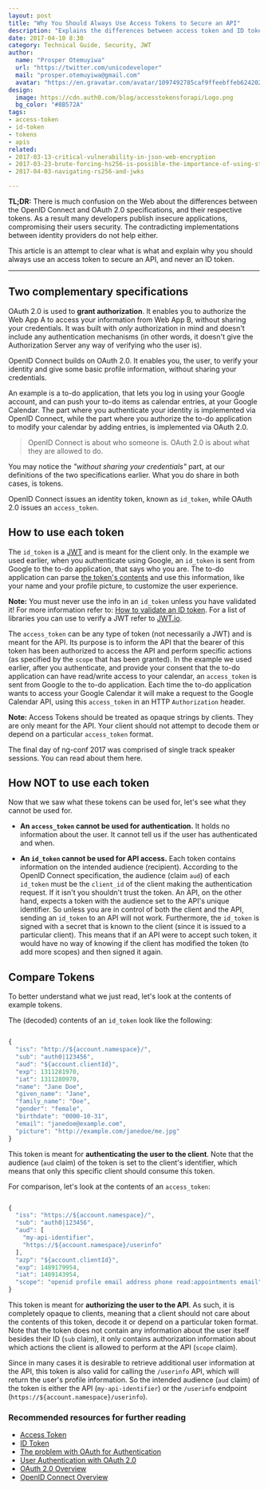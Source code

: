 ```yaml
---
layout: post
title: "Why You Should Always Use Access Tokens to Secure an API"
description: "Explains the differences between access token and ID token and why the later should never be used to secure an API."
date: 2017-04-10 8:30
category: Technical Guide, Security, JWT
author:
  name: "Prosper Otemuyiwa"
  url: "https://twitter.com/unicodeveloper"
  mail: "prosper.otemuyiwa@gmail.com"
  avatar: "https://en.gravatar.com/avatar/1097492785caf9ffeebffeb624202d8f?s=200"
design:
  image: https://cdn.auth0.com/blog/accesstokensforapi/Logo.png
  bg_color: "#8B572A"
tags:
- access-token
- id-token
- tokens
- apis
related:
- 2017-03-13-critical-vulnerability-in-json-web-encryption
- 2017-03-23-brute-forcing-hs256-is-possible-the-importance-of-using-strong-keys-to-sign-jwts
- 2017-04-03-navigating-rs256-and-jwks

---
```


**TL;DR:** There is much confusion on the Web about the differences between the OpenID Connect and OAuth 2.0 specifications, and their respective tokens. As a result many developers publish insecure applications, compromising their users security. The contradicting implementations between identity providers do not help either.

This article is an attempt to clear what is what and explain why you should always use an access token to secure an API, and never an ID token.

---

## Two complementary specifications

OAuth 2.0 is used to **grant authorization**. It enables you to authorize the Web App A to access your information from Web App B, without sharing your credentials. It was built with *only* authorization in mind and doesn't include any authentication mechanisms (in other words, it doesn't give the Authorization Server any way of verifying who the user is).

OpenID Connect builds on OAuth 2.0. It enables you, the user, to verify your identity and give some basic profile information, without sharing your credentials.

An example is a to-do application, that lets you log in using your Google account, and can push your to-do items as calendar entries, at your Google Calendar. The part where you authenticate your identity is implemented via OpenID Connect, while the part where you authorize the to-do application to modify your calendar by adding entries, is implemented via OAuth 2.0.

> OpenID Connect is about who someone is. OAuth 2.0 is about what they are allowed to do.

You may notice the *"without sharing your credentials"* part, at our definitions of the two specifications earlier. What you do share in both cases, is tokens.

OpenID Connect issues an identity token, known as `id_token`, while OAuth 2.0 issues an `access_token`.

## How to use each token

The `id_token` is a [JWT](https://auth0.com/docs/jwt) and is meant for the client only. In the example we used earlier, when you authenticate using Google, an `id_token` is sent from Google to the to-do application, that says who you are. The to-do application can parse [the token's contents](https://openid.net/specs/openid-connect-core-1_0.html#StandardClaims) and use this information, like your name and your profile picture, to customize the user experience.

**Note:** You must never use the info in an `id_token` unless you have validated it! For more information refer to: [How to validate an ID token](https://auth0.com/docs/tokens/id-token#how-to-validate-an-id-token). For a list of libraries you can use to verify a JWT refer to [JWT.io](https://jwt.io/).

The `access_token` can be any type of token (not necessarily a JWT) and is meant for the API. Its purpose is to inform the API that the bearer of this token has been authorized to access the API and perform specific actions (as specified by the `scope` that has been granted). In the example we used earlier, after you authenticate, and provide your consent that the to-do application can have read/write access to your calendar, an `access_token` is sent from Google to the to-do application. Each time the to-do application wants to access your Google Calendar it will make a request to the Google Calendar API, using this `access_token` in an HTTP `Authorization` header.

**Note:** Access Tokens should be treated as opaque strings by clients. They are only meant for the API. Your client should not attempt to decode them or depend on a particular `access_token` format.

The final day of ng-conf 2017 was comprised of single track speaker sessions. You can read about them here.

## How NOT to use each token

Now that we saw what these tokens can be used for, let's see what they cannot be used for.

* **An `access_token` cannot be used for authentication.** It holds no information about the user. It cannot tell us if the user has authenticated and when.

* **An `id_token` cannot be used for API access.** Each token contains information on the intended audience (recipient). According to the OpenID Connect specification, the audience (claim `aud`) of each `id_token` must be the `client_id` of the client making the authentication request. If it isn't you shouldn't trust the token. An API, on the other hand, expects a token with the audience set to the API's unique identifier. So unless you are in control of both the client and the API, sending an `id_token` to an API will not work. Furthermore, the `id_token` is signed with a secret that is known to the client (since it is issued to a particular client). This means that if an API were to accept such token, it would have no way of knowing if the client has modified the token (to add more scopes) and then signed it again.

## Compare Tokens

To better understand what we just read, let's look at the contents of example tokens.

The (decoded) contents of an `id_token` look like the following:

```js

{
  "iss": "http://${account.namespace}/",
  "sub": "auth0|123456",
  "aud": "${account.clientId}",
  "exp": 1311281970,
  "iat": 1311280970,
  "name": "Jane Doe",
  "given_name": "Jane",
  "family_name": "Doe",
  "gender": "female",
  "birthdate": "0000-10-31",
  "email": "janedoe@example.com",
  "picture": "http://example.com/janedoe/me.jpg"
}

```

This token is meant for **authenticating the user to the client**. Note that the audience (`aud` claim) of the token is set to the client's identifier, which means that only this specific client should consume this token.

For comparison, let's look at the contents of an `access_token`:

```js

{
  "iss": "https://${account.namespace}/",
  "sub": "auth0|123456",
  "aud": [
    "my-api-identifier",
    "https://${account.namespace}/userinfo"
  ],
  "azp": "${account.clientId}",
  "exp": 1489179954,
  "iat": 1489143954,
  "scope": "openid profile email address phone read:appointments email"
}

```

This token is meant for **authorizing the user to the API**. As such, it is completely opaque to clients, meaning that a client should not care about the contents of this token, decode it or depend on a particular token format. Note that the token does not contain any information about the user itself besides their ID (`sub` claim), it only contains authorization information about which actions the client is allowed to perform at the API (`scope` claim).

Since in many cases it is desirable to retrieve additional user information at the API, this token is also valid for calling the `/userinfo` API, which will return the user's profile information. So the intended audience (`aud` claim) of the token is either the API (`my-api-identifier`) or the `/userinfo` endpoint (`https://${account.namespace}/userinfo`).

### Recommended resources for further reading

* [Access Token](https://auth0.com/docs/tokens/access-token)
* [ID Token](https://auth0.com/docs/tokens/id-token)
* [The problem with OAuth for Authentication](http://www.thread-safe.com/2012/01/problem-with-oauth-for-authentication.html)
* [User Authentication with OAuth 2.0](https://oauth.net/articles/authentication/)
* [OAuth 2.0 Overview](https://auth0.com/docs/protocols/oauth2)
* [OpenID Connect Overview](https://auth0.com/docs/protocols/oidc)